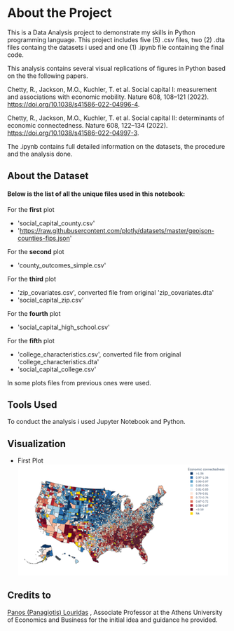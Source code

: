 # About the Project

This is a Data Analysis project to demonstrate my skills in Python programming language. This project includes five (5) .csv files, two (2) .dta files containg the datasets i used and one (1) .ipynb file containing the final code.

This analysis contains several visual replications of figures in Python based on the the following papers.

Chetty, R., Jackson, M.O., Kuchler, T. et al. Social capital I: measurement and associations with economic mobility. Nature 608, 108–121 (2022). https://doi.org/10.1038/s41586-022-04996-4.

Chetty, R., Jackson, M.O., Kuchler, T. et al. Social capital II: determinants of economic connectedness. Nature 608, 122–134 (2022). https://doi.org/10.1038/s41586-022-04997-3.

The .ipynb contains full detailed information on the datasets, the procedure and the analysis done.

## About the Dataset

#### Below is the list of all the unique files used in this notebook:
For the **first** plot
* 'social_capital_county.csv'
* 'https://raw.githubusercontent.com/plotly/datasets/master/geojson-counties-fips.json'

For the **second** plot
* 'county_outcomes_simple.csv'

For the **third** plot
* 'zip_covariates.csv', converted file from original 'zip_covariates.dta'
* 'social_capital_zip.csv'

For the **fourth** plot
* 'social_capital_high_school.csv'

For the **fifth** plot
* 'college_characteristics.csv', converted file from original 'college_characteristics.dta'
* 'social_capital_college.csv'

In some plots files from previous ones were used.

## Tools Used

To conduct the analysis i used Jupyter Notebook and Python.

## Visualization

* First Plot
![alt text](https://github.com/IoannisVougias/DataAnalysisPortofolio/blob/main/Economic%20Connectedness/Graphs/ec_county.png)

## Credits to 
<a href="https://github.com/louridas" target="_blank">Panos (Panagiotis) Louridas</a> , Associate Professor at the Athens University of Economics and Business for the initial idea and guidance he provided.


